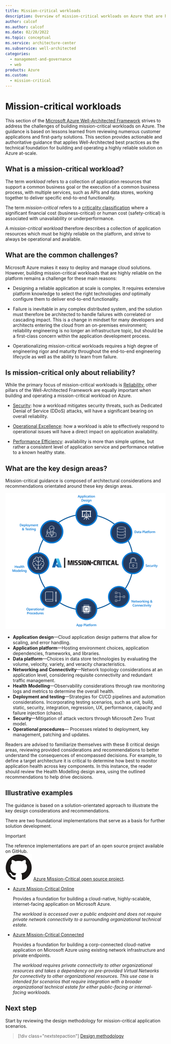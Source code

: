 ```yaml
---
title: Mission-critical workloads
description: Overview of mission-critical workloads on Azure that are highly reliable.
author: calcof
ms.author: calcof
ms.date: 02/28/2022
ms.topic: conceptual
ms.service: architecture-center
ms.subservice: well-architected
categories:
  - management-and-governance
  - web
products: Azure
ms.custom:
  - mission-critical
---
```

# Mission-critical workloads

This section of the [Microsoft Azure Well-Architected Framework](/azure/architecture/framework) strives to address the challenges of building mission-critical workloads on Azure. The guidance is based on lessons learned from reviewing numerous customer applications and first-party solutions. This section provides actionable and authoritative guidance that applies Well-Architected best practices as the technical foundation for building and operating a highly reliable solution on Azure at-scale.

## What is a mission-critical workload?

The term _workload_ refers to a collection of application resources that support a common business goal or the execution of a common business process, with multiple services, such as APIs and data stores, working together to deliver specific end-to-end functionality.

The term _mission-critical_ refers to a [criticality classification](/azure/cloud-adoption-framework/manage/considerations/criticality) where a significant financial cost (business-critical) or human cost (safety-critical) is associated with unavailability or underperformance.

A _mission-critical workload_ therefore describes a collection of application resources which must be highly reliable on the platform, and strive to always be operational and available.

## What are the common challenges?

Microsoft Azure makes it easy to deploy and manage cloud solutions. However, building mission-critical workloads that are highly reliable on the platform remains a challenge for these main reasons:

- Designing a reliable application at scale is complex. It requires extensive platform knowledge to select the right technologies _and_ optimally configure them to deliver end-to-end functionality.

- Failure is inevitable in any complex distributed system, and the solution must therefore be architected to handle failures with correlated or cascading impact. This is a change in mindset for many developers and architects entering the cloud from an on-premises environment; reliability engineering is no longer an infrastructure topic, but should be a first-class concern within the application development process.

- Operationalizing mission-critical workloads requires a high degree of engineering rigor and maturity throughout the end-to-end engineering lifecycle as well as the ability to learn from failure.

## Is mission-critical only about reliability?

While the primary focus of mission-critical workloads is [Reliability](/azure/architecture/framework/#reliability), other pillars of the Well-Architected Framework are equally important when building and operating a mission-critical workload on Azure.  

- [Security](/azure/architecture/framework/security/): how a workload mitigates security threats, such as Dedicated Denial of Service (DDoS) attacks, will have a significant bearing on overall reliability.

- [Operational Excellence](/azure/architecture/framework/devops/): how a workload is able to effectively respond to operational issues will have a direct impact on application availability. 

- [Performance Efficiency](/azure/architecture/framework/scalability/): availability is more than simple uptime, but rather a consistent level of application service and performance relative to a known healthy state.

## What are the key design areas?

Mission-critical guidance is composed of architectural considerations and recommendations orientated around these key design areas.

![Mission-critical design areas](./images/mission-critical-design-areas.png "Mission-critical design areas")

- **Application design**&mdash;Cloud application design patterns that allow for scaling, and error handling. 
- **Application platform**&mdash;Hosting environment choices, application dependencies, frameworks, and libraries.
- **Data platform**&mdash;Choices in data store technologies by evaluating the volume, velocity, variety, and veracity characteristics.
- **Networking and Connectivity**&mdash;Network topology considerations at an application level, considering requisite connectivity and redundant traffic management.
- **Health Modelling**&mdash;Observability considerations through raw monitoring logs and metrics to determine the overall health.
- **Deployment and testing**&mdash;Strategies for CI/CD pipelines and automation considerations. Incorporating testing scenarios, such as unit, build, static, security, integration, regression, UX, performance, capacity and failure injection (chaos).
- **Security**&mdash;Mitigation of attack vectors through Microsoft Zero Trust model.
- **Operational procedures**&mdash; Processes related to deployment, key management, patching and updates.

Readers are advised to familiarize themselves with these 8 critical design areas, reviewing provided considerations and recommendations to better understand the consequences of encompassed decisions. For example, to define a target architecture it is critical to determine how best to monitor application health across key components. In this instance, the reader should review the Health Modelling design area, using the outlined recommendations to help drive decisions.

## Illustrative examples

The guidance is based on a solution-orientated approach to illustrate the key design considerations and recommendations. 

There are two foundational implementations that serve as a basis for further solution development.

> [!IMPORTANT]
> The reference implementations are part of an open source project available on GitHub.  
> ![GitHub logo](./../_images/github.svg) [Azure Mission-Critical open source project](http://github.com/azure/alwayson).

- [Azure Mission-Critical Online](https://github.com/azure/alwayson-foundational-online)

  Provides a foundation for building a cloud-native, highly-scalable, internet-facing application on Microsoft Azure.
  
  _The workload is accessed over a public endpoint and does not require private network connectivity to a surrounding organizational technical estate._

- [Azure Mission-Critical Connected](https://github.com/azure/alwayson-foundational-connected) 

  Provides a foundation for building a corp-connected cloud-native application on Microsoft Azure using existing network infrastructure and private endpoints.
  
  _The workload requires private connectivity to other organizational resources and takes a dependency on pre-provided Virtual Networks for connectivity to other organizational resources. This use case is intended for scenarios that require integration with a broader organizational technical estate for either public-facing or internal-facing workloads._

## Next step

Start by reviewing the design methodology for mission-critical application scenarios.

> [!div class="nextstepaction"]
> [Design methodology](./mission-critical-design-methodology.md)
